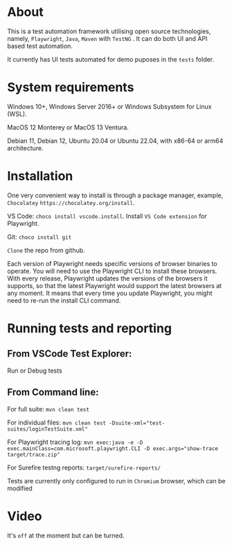 # About
This is a test automation framework utilising open source technologies, namely, `Playwright`, `Java`, `Maven` with `TestNG` . It can do both UI and API based test automation.

It currently has UI tests automated for demo puposes in the `tests` folder.

# System requirements
Windows 10+, Windows Server 2016+ or Windows Subsystem for Linux (WSL).

MacOS 12 Monterey or MacOS 13 Ventura.

Debian 11, Debian 12, Ubuntu 20.04 or Ubuntu 22.04, with x86-64 or arm64 architecture.

# Installation
One very convenient way to install is through a package manager, example, `Chocolatey` `https://chocolatey.org/install`.

VS Code: `choco install vscode.install`. Install `VS Code extension` for Playwright.

Git: `choco install git`

`Clone` the repo from github.

Each version of Playwright needs specific versions of browser binaries to operate. You will need to use the Playwright CLI to install these browsers. With every release, Playwright updates the versions of the browsers it supports, so that the latest Playwright would support the latest browsers at any moment. It means that every time you update Playwright, you might need to re-run the install CLI command.

# Running tests and reporting
## From VSCode Test Explorer: 
Run or Debug tests 

## From Command line:
For full suite: `mvn clean test`

For individual files: `mvn clean test -Dsuite-xml="test-suites/loginTestSuite.xml"`

For Playwright tracing log: `mvn exec:java -e -D exec.mainClass=com.microsoft.playwright.CLI -D exec.args="show-trace target/trace.zip"`

For Surefire testng reports: `target/surefire-reports/`

Tests are currently only configured to run in `Chromium` browser, which can be modified

# Video
It's `off` at the moment but can be turned.
